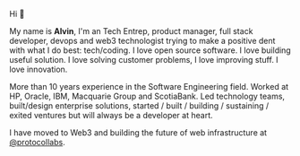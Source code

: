 Hi 👋

My name is **Alvin**, I'm an Tech Entrep, product manager, full stack developer, devops and web3 technologist trying to make a positive dent with what I do best: tech/coding. I love open source software. I love building useful solution. I love solving customer problems, I love improving stuff. I love innovation.

More than 10 years experience in the Software Engineering field. Worked at HP, Oracle, IBM, Macquarie Group and ScotiaBank. Led technology teams, built/design enterprise solutions, started / built / building / sustaining / exited ventures but will always be a developer at heart.

I have moved to Web3 and building the future of web infrastructure at [@protocollabs](https://protocol.ai/).
